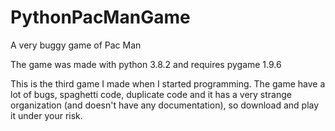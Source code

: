 # PythonPacManGame
A very buggy game of Pac Man

The game was made with python 3.8.2 and requires pygame 1.9.6

This is the third game I made when I started programming. The game have a lot of bugs, spaghetti code, duplicate code and it has a very strange organization (and doesn't have any documentation), so download and play it under your risk.
